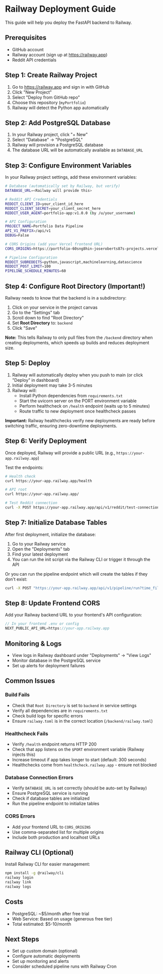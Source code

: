 # Railway Deployment Guide

This guide will help you deploy the FastAPI backend to Railway.

## Prerequisites

- GitHub account
- Railway account (sign up at https://railway.app)
- Reddit API credentials

## Step 1: Create Railway Project

1. Go to https://railway.app and sign in with GitHub
2. Click "New Project"
3. Select "Deploy from GitHub repo"
4. Choose this repository (`myPortfolio`)
5. Railway will detect the Python app automatically

## Step 2: Add PostgreSQL Database

1. In your Railway project, click "+ New"
2. Select "Database" → "PostgreSQL"
3. Railway will provision a PostgreSQL database
4. The database URL will be automatically available as `DATABASE_URL`

## Step 3: Configure Environment Variables

In your Railway project settings, add these environment variables:

```bash
# Database (automatically set by Railway, but verify)
DATABASE_URL=<Railway will provide this>

# Reddit API Credentials
REDDIT_CLIENT_ID=your_client_id_here
REDDIT_CLIENT_SECRET=your_client_secret_here
REDDIT_USER_AGENT=portfolio-app:v1.0.0 (by /u/your_username)

# API Configuration
PROJECT_NAME=Portfolio Data Pipeline
API_V1_PREFIX=/api/v1
DEBUG=False

# CORS Origins (add your Vercel frontend URL)
CORS_ORIGINS=https://portfolio-60sng8hin-joseroberts87s-projects.vercel.app,http://localhost:3000

# Pipeline Configuration
REDDIT_SUBREDDITS=python,javascript,machinelearning,datascience
REDDIT_POST_LIMIT=100
PIPELINE_SCHEDULE_MINUTES=60
```

## Step 4: Configure Root Directory (Important!)

Railway needs to know that the backend is in a subdirectory:

1. Click on your service in the project canvas
2. Go to the "Settings" tab
3. Scroll down to find "Root Directory"
4. Set **Root Directory** to: `backend`
5. Click "Save"

**Note:** This tells Railway to only pull files from the `/backend` directory when creating deployments, which speeds up builds and reduces deployment size.

## Step 5: Deploy

1. Railway will automatically deploy when you push to main (or click "Deploy" in dashboard)
2. Initial deployment may take 3-5 minutes
3. Railway will:
   - Install Python dependencies from `requirements.txt`
   - Start the uvicorn server on the PORT environment variable
   - Perform healthcheck on `/health` endpoint (waits up to 5 minutes)
   - Route traffic to new deployment once healthcheck passes

**Important:** Railway healthchecks verify new deployments are ready before switching traffic, ensuring zero-downtime deployments.

## Step 6: Verify Deployment

Once deployed, Railway will provide a public URL (e.g., `https://your-app.railway.app`)

Test the endpoints:
```bash
# Health check
curl https://your-app.railway.app/health

# API root
curl https://your-app.railway.app/

# Test Reddit connection
curl -X POST https://your-app.railway.app/api/v1/reddit/test-connection
```

## Step 7: Initialize Database Tables

After first deployment, initialize the database:

1. Go to your Railway service
2. Open the "Deployments" tab
3. Find your latest deployment
4. You can run the init script via the Railway CLI or trigger it through the API

Or you can run the pipeline endpoint which will create the tables if they don't exist:
```bash
curl -X POST "https://your-app.railway.app/api/v1/pipeline/run?time_filter=day"
```

## Step 8: Update Frontend CORS

Add your Railway backend URL to your frontend's API configuration:

```typescript
// In your frontend .env or config
NEXT_PUBLIC_API_URL=https://your-app.railway.app
```

## Monitoring & Logs

- View logs in Railway dashboard under "Deployments" → "View Logs"
- Monitor database in the PostgreSQL service
- Set up alerts for deployment failures

## Common Issues

### Build Fails
- Check that `Root Directory` is set to `backend` in service settings
- Verify all dependencies are in `requirements.txt`
- Check build logs for specific errors
- Ensure `railway.toml` is in the correct location (`/backend/railway.toml`)

### Healthcheck Fails
- Verify `/health` endpoint returns HTTP 200
- Check that app listens on the `$PORT` environment variable (Railway injects this)
- Increase timeout if app takes longer to start (default: 300 seconds)
- Healthchecks come from `healthcheck.railway.app` - ensure not blocked

### Database Connection Errors
- Verify `DATABASE_URL` is set correctly (should be auto-set by Railway)
- Ensure PostgreSQL service is running
- Check if database tables are initialized
- Run the pipeline endpoint to initialize tables

### CORS Errors
- Add your frontend URL to `CORS_ORIGINS`
- Use comma-separated list for multiple origins
- Include both production and localhost URLs

## Railway CLI (Optional)

Install Railway CLI for easier management:
```bash
npm install -g @railway/cli
railway login
railway link
railway logs
```

## Costs

- PostgreSQL: ~$5/month after free trial
- Web Service: Based on usage (generous free tier)
- Total estimated: $5-10/month

## Next Steps

- Set up custom domain (optional)
- Configure automatic deployments
- Set up monitoring and alerts
- Consider scheduled pipeline runs with Railway Cron

